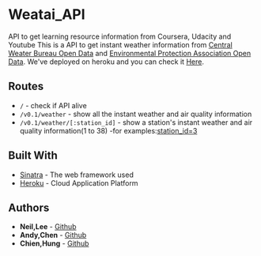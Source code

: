 # Weatai_API
API to get learning resource information from Coursera, Udacity and Youtube
This is a API to get instant weather information from [Central Weater Bureau Open Data](http://opendata.cwb.gov.tw/about) and [Environmental Protection Association Open Data](http://opendata.epa.gov.tw/). We've deployed on heroku and you can check it [Here](https://weataiapi.herokuapp.com/).

## Routes

- `/` - check if API alive
- `/v0.1/weather` - show all the instant weather and air quality information 
- `/v0.1/weather/[:station_id]` - show a station's instant weather and air quality information(1 to 38)
  -for examples:[station_id=3](https://weataiapi.herokuapp.com/api/v0.1/weather/3)


## Built With

* [Sinatra](https://github.com/sinatra/sinatra) - The web framework used
* [Heroku](https://www.heroku.com/) - Cloud Application Platform


## Authors

* **Neil,Lee** - [Github](https://github.com/Neilxx)
* **Andy,Chen** - [Github](https://github.com/youyotsu)
* **Chien,Hung** - [Github](https://github.com/chiachienhung)
